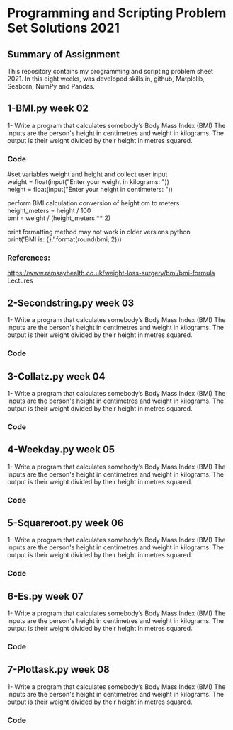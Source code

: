 # Programming and Scripting Problem Set Solutions 2021

## Summary of Assignment
<p>This repository contains my programming and scripting problem sheet 2021. In this eight weeks, was developed skills in, github, Matplolib, Seaborn, NumPy and Pandas.</p>



## 1-BMI.py week 02
<p>1- Write a program that calculates somebody’s Body Mass Index (BMI) The inputs are the person's height in centimetres and weight in kilograms. The output is their weight divided by their height in metres squared.</p>

### Code

<p>#set variables weight and height and collect user input<br> weight = float(input("Enter your weight in kilograms: "))<br>height = float(input("Enter your height in centimeters: "))</p>

<p>perform BMI calculation conversion of height cm to meters<br> height_meters = height / 100 <br> bmi = weight / (height_meters  ** 2)</p>

<p>print formatting method may not work in older versions python<br> print('BMI is: {}.'.format(round(bmi, 2)))</p>

### References:
https://www.ramsayhealth.co.uk/weight-loss-surgery/bmi/bmi-formula<br>Lectures



## 2-Secondstring.py week 03
<p>1- Write a program that calculates somebody’s Body Mass Index (BMI) The inputs are the person's height in centimetres and weight in kilograms. The output is their weight divided by their height in metres squared.</p>

### Code

## 3-Collatz.py week 04
<p>1- Write a program that calculates somebody’s Body Mass Index (BMI) The inputs are the person's height in centimetres and weight in kilograms. The output is their weight divided by their height in metres squared.</p>

### Code

## 4-Weekday.py week 05
<p>1- Write a program that calculates somebody’s Body Mass Index (BMI) The inputs are the person's height in centimetres and weight in kilograms. The output is their weight divided by their height in metres squared.</p>

### Code

## 5-Squareroot.py week 06
<p>1- Write a program that calculates somebody’s Body Mass Index (BMI) The inputs are the person's height in centimetres and weight in kilograms. The output is their weight divided by their height in metres squared.</p>

### Code

## 6-Es.py week 07
<p>1- Write a program that calculates somebody’s Body Mass Index (BMI) The inputs are the person's height in centimetres and weight in kilograms. The output is their weight divided by their height in metres squared.</p>

### Code

## 7-Plottask.py week 08
<p>1- Write a program that calculates somebody’s Body Mass Index (BMI) The inputs are the person's height in centimetres and weight in kilograms. The output is their weight divided by their height in metres squared.</p>

### Code
